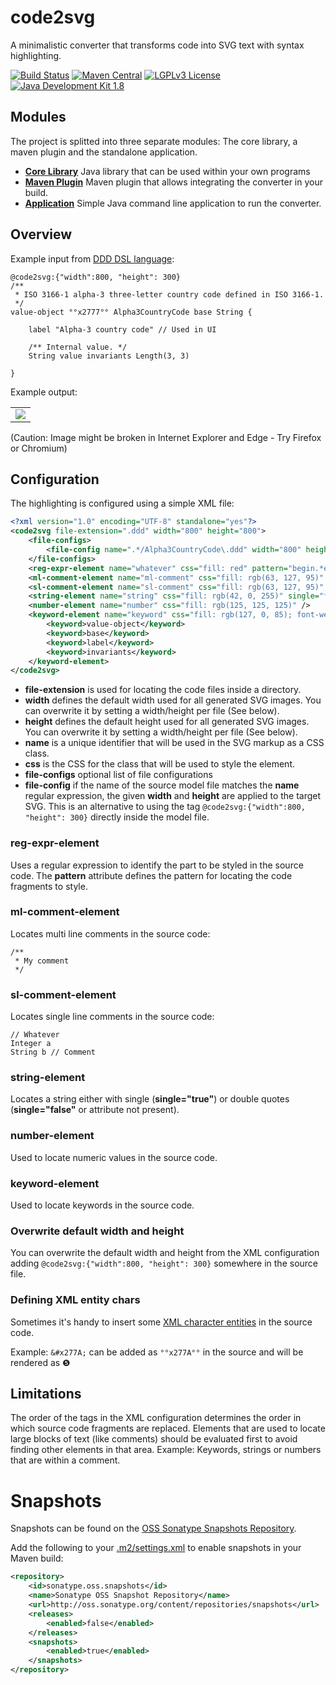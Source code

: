 # code2svg
A minimalistic converter that transforms code into SVG text with syntax highlighting.

[![Build Status](https://jenkins.fuin.org/job/code2svg/badge/icon)](https://jenkins.fuin.org/job/code2svg/)
[![Maven Central](https://maven-badges.herokuapp.com/maven-central/org.fuin/code2svg/badge.svg)](https://maven-badges.herokuapp.com/maven-central/org.fuin/code2svg/)
[![LGPLv3 License](http://img.shields.io/badge/license-LGPLv3-blue.svg)](https://www.gnu.org/licenses/lgpl.html)
[![Java Development Kit 1.8](https://img.shields.io/badge/JDK-1.8-green.svg)](http://www.oracle.com/technetwork/java/javase/downloads/jdk8-downloads-2133151.html)

## Modules
The project is splitted into three separate modules: The core library, a maven plugin and the standalone application.

- **[Core Library](core)** Java library that can be used within your own programs
- **[Maven Plugin](maven-plugin)** Maven plugin that allows integrating the converter in your build.
- **[Application](app)** Simple Java command line application to run the converter.

## Overview
Example input from [DDD DSL language](https://github.com/fuinorg/org.fuin.dsl.ddd):
```
@code2svg:{"width":800, "height": 300}
/**
 * ISO 3166-1 alpha-3 three-letter country code defined in ISO 3166-1.
 */
value-object °°x2777°° Alpha3CountryCode base String {
    
    label "Alpha-3 country code" // Used in UI 
    
    /** Internal value. */
    String value invariants Length(3, 3)
    
}
```
Example output:
<table><tr><td><img src="https://cdn.rawgit.com/fuinorg/code2svg/089d2faa99e85b1e832a4a2c42b091a0aa9ee46b/example.ddd.svg"></td></tr></table>
(Caution: Image might be broken in Internet Explorer and Edge - Try Firefox or Chromium)

## Configuration

The highlighting is configured using a simple XML file:
```xml
<?xml version="1.0" encoding="UTF-8" standalone="yes"?>
<code2svg file-extension=".ddd" width="800" height="800">
    <file-configs>
        <file-config name=".*/Alpha3CountryCode\.ddd" width="800" height="600"/>
    </file-configs>
	<reg-expr-element name="whatever" css="fill: red" pattern="begin.*end" />
	<ml-comment-element name="ml-comment" css="fill: rgb(63, 127, 95)" />
	<sl-comment-element name="sl-comment" css="fill: rgb(63, 127, 95)" />
	<string-element name="string" css="fill: rgb(42, 0, 255)" single="false" />
	<number-element name="number" css="fill: rgb(125, 125, 125)" />
	<keyword-element name="keyword" css="fill: rgb(127, 0, 85); font-weight: bold">
		<keyword>value-object</keyword>
		<keyword>base</keyword>
		<keyword>label</keyword>
		<keyword>invariants</keyword>
	</keyword-element>
</code2svg>
```
- **file-extension** is used for locating the code files inside a directory.
- **width** defines the default width used for all generated SVG images. You can overwrite it by setting a width/height per file (See below). 
- **height** defines the default height used for all generated SVG images. You can overwrite it by setting a width/height per file (See below).
- **name** is a unique identifier that will be used in the SVG markup as a CSS class.
- **css** is the CSS  for the class that will be used to style the element.
- **file-configs** optional list of file configurations
- **file-config** if the name of the source model file matches the **name** regular expression, the given **width** and **height** are applied to the target SVG. This is an alternative to using the tag ```@code2svg:{"width":800, "height": 300}``` directly inside the model file.

### reg-expr-element
Uses a regular expression to identify the part to be styled in the source code.
The **pattern** attribute defines the pattern for locating the code fragments to style.

### ml-comment-element
Locates multi line comments in the source code: 
```
/**
 * My comment
 */ 
```

### sl-comment-element
Locates single line comments in the source code:
```
// Whatever
Integer a
String b // Comment
```

### string-element
Locates a string either with single (**single="true"**) or double quotes (**single="false"** or attribute not present).

### number-element
Used to locate numeric values in the source code.

### keyword-element
Used to locate keywords in the source code.

### Overwrite default width and height
You can overwrite the default width and height from the XML configuration adding ``@code2svg:{"width":800, "height": 300}`` somewhere in the source file.

### Defining XML entity chars
Sometimes it's handy to insert some [XML character entities](https://www.w3schools.com/charsets/ref_utf_dingbats.asp) in the source code.

Example: ``&#x277A;`` can be added as ``°°x277A°°`` in the source and will be rendered as &#x277A;

## Limitations
The order of the tags in the XML configuration determines the order in which source code fragments are replaced.
Elements that are used to locate large blocks of text (like comments) should be evaluated first to avoid finding other elements in that area.
Example: Keywords, strings or numbers that are within a comment.  

Snapshots
=========

Snapshots can be found on the [OSS Sonatype Snapshots Repository](http://oss.sonatype.org/content/repositories/snapshots/org/fuin "Snapshot Repository"). 

Add the following to your [.m2/settings.xml](http://maven.apache.org/ref/3.2.1/maven-settings/settings.html "Reference configuration") to enable snapshots in your Maven build:

```xml
<repository>
    <id>sonatype.oss.snapshots</id>
    <name>Sonatype OSS Snapshot Repository</name>
    <url>http://oss.sonatype.org/content/repositories/snapshots</url>
    <releases>
        <enabled>false</enabled>
    </releases>
    <snapshots>
        <enabled>true</enabled>
    </snapshots>
</repository>
```
